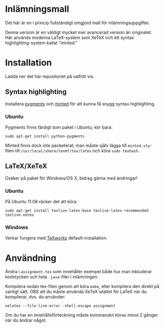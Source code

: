 # Inlämningsmall

Det här är en i princip fullständigt omgjord mall för inlämningsuppgifter.

Denna version är en väldigt mycket mer avancerad version än
originalet. Här används moderna LaTeX-system som XeTeX och ett syntax
highlighting-system kallat "minted."

# Installation

Ladda ner det här repositoriet på valfritt vis.

## Syntax highlighting

Installera [pygments](http://pygments.org/) och
[minted](http://code.google.com/p/minted/) för att kunna få snygg
syntax highlighting.

### Ubuntu

Pygments finns färdigt som paket i Ubuntu; kör bara:

    sudo apt-get install python-pygments

Minted finns dock inte packeterat; man måste själv lägga till
`minted.sty`-filen till `/usr/local/share/texmf/tex/latex` och köra
`sudo texhash`.

## LaTeX/XeTeX

Osäker på paket för Windows/OS X, bidrag gärna med ändringar!

### Ubuntu

På Ubuntu 11.08 räcker det att köra:

    sudo apt-get install texlive-latex-base texlive-latex-recommended texlive-xetex

### Windows

Verkar fungera med [TeXworks](http://www.tug.org/texworks/)
default-installation.

# Användning

Ändra i `assignment.tex` som innehåller exempel både hur man
inkluderar kodstycken och hela `.java`-filer i inlämningen.

Kompilera sedan tex-filen genom att köra `make`, eller kompilera den
direkt på vanligt sätt. OBS att du måste använda XeTeX istället för
LaTeX när du kompilerar, dvs. du använder:

    xelatex --file-line-error -shell-escape assignment

Om du har en innehållsförteckning måste kommandot köras minst 2 gånger
när du ändrar något.

